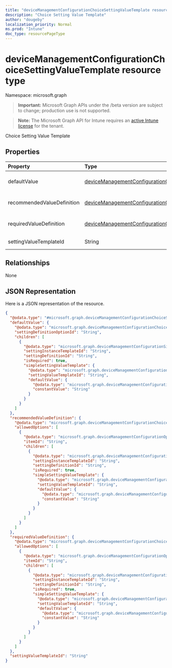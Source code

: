 ```yaml
---
title: "deviceManagementConfigurationChoiceSettingValueTemplate resource type"
description: "Choice Setting Value Template"
author: "dougeby"
localization_priority: Normal
ms.prod: "Intune"
doc_type: resourcePageType
---
```


# deviceManagementConfigurationChoiceSettingValueTemplate resource type

Namespace: microsoft.graph

> **Important:** Microsoft Graph APIs under the /beta version are subject to change; production use is not supported.

> **Note:** The Microsoft Graph API for Intune requires an [active Intune license](https://go.microsoft.com/fwlink/?linkid=839381) for the tenant.

Choice Setting Value Template

## Properties
|Property|Type|Description|
|:---|:---|:---|
|defaultValue|[deviceManagementConfigurationChoiceSettingValueDefaultTemplate](../resources/intune-deviceconfigv2-devicemanagementconfigurationchoicesettingvaluedefaulttemplate.md)|Choice Setting Value Default Template.|
|recommendedValueDefinition|[deviceManagementConfigurationChoiceSettingValueDefinitionTemplate](../resources/intune-deviceconfigv2-devicemanagementconfigurationchoicesettingvaluedefinitiontemplate.md)|Recommended definition override.|
|requiredValueDefinition|[deviceManagementConfigurationChoiceSettingValueDefinitionTemplate](../resources/intune-deviceconfigv2-devicemanagementconfigurationchoicesettingvaluedefinitiontemplate.md)|Required definition override.|
|settingValueTemplateId|String|Setting Value Template Id|

## Relationships
None

## JSON Representation
Here is a JSON representation of the resource.
<!-- {
  "blockType": "resource",
  "@odata.type": "microsoft.graph.deviceManagementConfigurationChoiceSettingValueTemplate"
}
-->
``` json
{
  "@odata.type": "#microsoft.graph.deviceManagementConfigurationChoiceSettingValueTemplate",
  "defaultValue": {
    "@odata.type": "microsoft.graph.deviceManagementConfigurationChoiceSettingValueConstantDefaultTemplate",
    "settingDefinitionOptionId": "String",
    "children": [
      {
        "@odata.type": "microsoft.graph.deviceManagementConfigurationSimpleSettingInstanceTemplate",
        "settingInstanceTemplateId": "String",
        "settingDefinitionId": "String",
        "isRequired": true,
        "simpleSettingValueTemplate": {
          "@odata.type": "microsoft.graph.deviceManagementConfigurationStringSettingValueTemplate",
          "settingValueTemplateId": "String",
          "defaultValue": {
            "@odata.type": "microsoft.graph.deviceManagementConfigurationStringSettingValueConstantDefaultTemplate",
            "constantValue": "String"
          }
        }
      }
    ]
  },
  "recommendedValueDefinition": {
    "@odata.type": "microsoft.graph.deviceManagementConfigurationChoiceSettingValueDefinitionTemplate",
    "allowedOptions": [
      {
        "@odata.type": "microsoft.graph.deviceManagementConfigurationOptionDefinitionTemplate",
        "itemId": "String",
        "children": [
          {
            "@odata.type": "microsoft.graph.deviceManagementConfigurationSimpleSettingInstanceTemplate",
            "settingInstanceTemplateId": "String",
            "settingDefinitionId": "String",
            "isRequired": true,
            "simpleSettingValueTemplate": {
              "@odata.type": "microsoft.graph.deviceManagementConfigurationStringSettingValueTemplate",
              "settingValueTemplateId": "String",
              "defaultValue": {
                "@odata.type": "microsoft.graph.deviceManagementConfigurationStringSettingValueConstantDefaultTemplate",
                "constantValue": "String"
              }
            }
          }
        ]
      }
    ]
  },
  "requiredValueDefinition": {
    "@odata.type": "microsoft.graph.deviceManagementConfigurationChoiceSettingValueDefinitionTemplate",
    "allowedOptions": [
      {
        "@odata.type": "microsoft.graph.deviceManagementConfigurationOptionDefinitionTemplate",
        "itemId": "String",
        "children": [
          {
            "@odata.type": "microsoft.graph.deviceManagementConfigurationSimpleSettingInstanceTemplate",
            "settingInstanceTemplateId": "String",
            "settingDefinitionId": "String",
            "isRequired": true,
            "simpleSettingValueTemplate": {
              "@odata.type": "microsoft.graph.deviceManagementConfigurationStringSettingValueTemplate",
              "settingValueTemplateId": "String",
              "defaultValue": {
                "@odata.type": "microsoft.graph.deviceManagementConfigurationStringSettingValueConstantDefaultTemplate",
                "constantValue": "String"
              }
            }
          }
        ]
      }
    ]
  },
  "settingValueTemplateId": "String"
}
```




